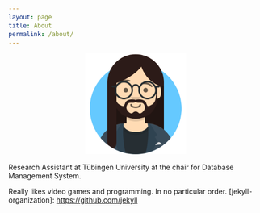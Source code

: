 ```yaml
---
layout: page
title: About
permalink: /about/
---
```

<p style="width: 200px; text-align:center;   display: block;
  margin-left: auto;
  margin-right: auto;">
  <img src="/assets/images/me.png" />
</p>
Research Assistant at Tübingen University at the chair for Database Management System.

Really likes video games and programming. In no particular order.
[jekyll-organization]: https://github.com/jekyll
